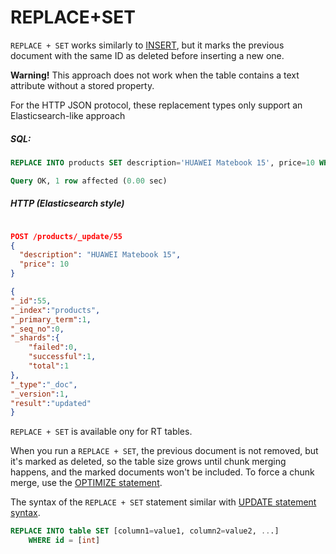 # REPLACE+SET

<!-- example replace -->

`REPLACE + SET` works similarly to [INSERT](../../Data_creation_and_modification/Adding_documents_to_a_table/Adding_documents_to_a_real-time_table.md), but it marks the previous document with the same ID as deleted before inserting a new one.

**Warning!** This approach does not work when the table contains a text attribute without a stored property.

For the HTTP JSON protocol, these replacement types only support an Elasticsearch-like approach

<!-- intro -->
##### SQL:
<!-- request SQL -->

```sql
REPLACE INTO products SET description='HUAWEI Matebook 15', price=10 WHERE id = 55;
```

<!-- response -->

```sql
Query OK, 1 row affected (0.00 sec)
```


<!-- intro -->
##### HTTP (Elasticsearch style)

<!-- request Elasticsearch -->

```json

POST /products/_update/55
{
  "description": "HUAWEI Matebook 15",
  "price": 10
}
```

<!-- response Elasticsearch -->
```json
{
"_id":55,
"_index":"products",
"_primary_term":1,
"_seq_no":0,
"_shards":{
    "failed":0,
    "successful":1,
    "total":1
},
"_type":"_doc",
"_version":1,
"result":"updated"
}
```

`REPLACE + SET` is available ony for RT tables.

When you run a `REPLACE + SET`, the previous document is not removed, but it's marked as deleted, so the table size grows until chunk merging happens, and the marked documents won't be included. To force a chunk merge, use the [OPTIMIZE statement](../../Securing_and_compacting_a_table/Compacting_a_table.md).

The syntax of the `REPLACE + SET` statement similar with [UPDATE statement syntax](../../Data_creation_and_modification/Updating_documents/UPDATE.md).

```sql
REPLACE INTO table SET [column1=value1, column2=value2, ...]
    WHERE id = [int]
```

<!-- proofread -->

